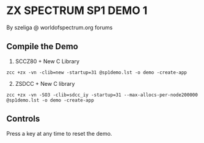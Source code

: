 # ZX SPECTRUM SP1 DEMO 1
By szeliga @ worldofspectrum.org forums

## Compile the Demo

1. SCCZ80 + New C Library
```
zcc +zx -vn -clib=new -startup=31 @sp1demo.lst -o demo -create-app
```
2. ZSDCC + New C library
```
zcc +zx -vn -SO3 -clib=sdcc_iy -startup=31 --max-allocs-per-node200000 @sp1demo.lst -o demo -create-app
```

## Controls

Press a key at any time to reset the demo.
